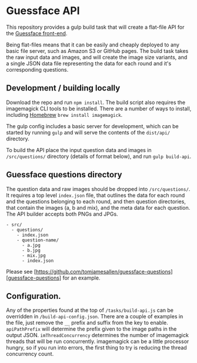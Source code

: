 # Guessface API

This repository provides a gulp build task that will create a flat-file API for the [Guessface front-end][guessface-app]. 

Being flat-files means that it can be easily and cheaply deployed to any basic file server, such as Amazon S3 or GitHub pages. The build task takes the raw input data and images, and will create the image size variants, and a single JSON data file representing the data for each round and it's corresponding questions.


## Development / building locally

Download the repo and run `npm install`. The build script also requires the imagemagick CLI tools to be installed. There are a number of ways to install, including [Homebrew][Homebrew] `brew install imagemagick`.

The gulp config includes a basic server for development, which can be started by running `gulp` and will serve the contents of the `dist/api/` directory.

To build the API place the input question data and images in `/src/questions/` directory (details of format below), and run `gulp build-api`.


## Guessface questions directory

The question data and raw images should be dropped into `/src/questions/`. It requires a top level `index.json` file, that outlines the data for each round and the questions belonging to each round, and then question directories, that contain the images (a, b and mix), and the meta data for each question. The API builder accepts both PNGs and JPGs.

    - src/
      - questions/
        - index.json
        - question-name/
          - a.jpg
          - b.jpg
          - mix.jpg
          - index.json

Please see [https://github.com/tomjamesallen/guessface-questions][guessface-questions] for an example.

## Configuration.

Any of the properties found at the top of `/tasks/build-api.js` can be overridden in `/build-api-config.json`. There are a couple of examples in the file, just remove the `__` prefix and suffix from the key to enable. `apiPathPrefix` will determine the prefix given to the image paths in the output JSON. `imThreadConcurrency` determines the number of imagemagick threads that will be run concurrently. imagemagick can be a little processor hungry, so if you run into errors, the first thing to try is reducing the thread concurrency count.

[guessface-app]: https://github.com/tomjamesallen/guessface-app
[Homebrew]: http://brew.sh
[guessface-questions]: https://github.com/tomjamesallen/guessface-questions

